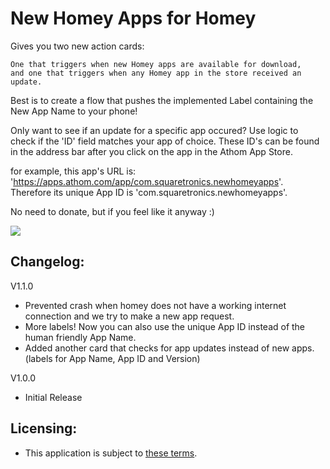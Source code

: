 # New Homey Apps for Homey
Gives you two new action cards:

	One that triggers when new Homey apps are available for download,
	and one that triggers when any Homey app in the store received an update.

Best is to create a flow that pushes the implemented Label containing the New App Name to your phone!

Only want to see if an update for a specific app occured?
Use logic to check if the 'ID' field matches your app of choice.
These ID's can be found in the address bar after you click on the app in the Athom App Store.

for example, this app's URL is:
'https://apps.athom.com/app/com.squaretronics.newhomeyapps'.
Therefore its unique App ID is 'com.squaretronics.newhomeyapps'.

No need to donate, but if you feel like it anyway :)

[![](https://www.paypalobjects.com/en_US/i/btn/btn_donate_LG.gif)](https://www.paypal.me/squaretronics)

## Changelog:
V1.1.0
* Prevented crash when homey does not have a working internet connection and we try to make a new app request.
* More labels! Now you can also use the unique App ID instead of the human friendly App Name.
* Added another card that checks for app updates instead of new apps. (labels for App Name, App ID and Version)

V1.0.0
* Initial Release

## Licensing:
* This application is subject to [these terms](https://raw.githubusercontent.com/squaretronics/com.squaretronics.newhomeyapps/master/LICENCE).
